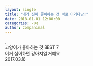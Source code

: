 ```yaml
---
layout: single
title: "내가 진짜 좋아하는 건 바로 이거다냥!"
date: 2018-01-01 12:00:00
categories: 기타
author: Companimal
---
```


.  
 고양이가 좋아하는 것 BEST 7  
 이거 싫어하면 강아지일 거예요  
 2017.03.16
